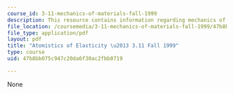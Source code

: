 ```yaml
---
course_id: 3-11-mechanics-of-materials-fall-1999
description: This resource contains information regarding mechanics of materials.
file_location: /coursemedia/3-11-mechanics-of-materials-fall-1999/47b8bb075c947c20da6f30ac2fbb0719_MIT3_11F99_elas_2.pdf
file_type: application/pdf
layout: pdf
title: "Atomistics of Elasticity \u2013 3.11 Fall 1999"
type: course
uid: 47b8bb075c947c20da6f30ac2fbb0719

---
```

None